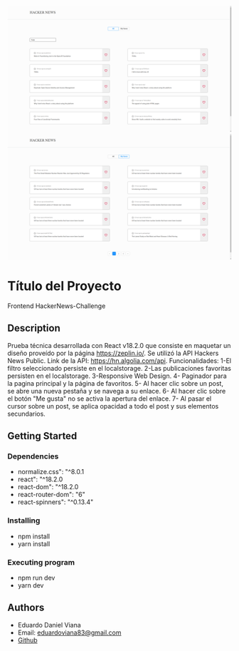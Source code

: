 ![home page](home.png)
![favorite page](fav.png)

# Título del Proyecto

Frontend HackerNews-Challenge

## Description

Prueba técnica desarrollada con React v18.2.0 que consiste en maquetar un diseño proveído por la página https://zeplin.io/.
Se utilizó la API Hackers News Public. Link de la API: https://hn.algolia.com/api.
Funcionalidades:
1-El filtro seleccionado persiste en el localstorage.
2-Las publicaciones favoritas persisten en el localstorage.
3-Responsive Web Design.
4- Paginador para la pagina principal y la página de favoritos.
5- Al hacer clic sobre un post, se abre una nueva pestaña y se navega a su enlace.
6- Al hacer clic sobre el botón "Me gusta" no se activa la apertura del enlace.
7- Al pasar el cursor sobre un post, se aplica opacidad a todo el post y sus elementos secundarios.

## Getting Started

### Dependencies

- normalize.css": "^8.0.1
- react": "^18.2.0
- react-dom": "^18.2.0
- react-router-dom": "6"
- react-spinners": "^0.13.4"

### Installing

- npm install
- yarn install

### Executing program

- npm run dev
- yarn dev

## Authors

- Eduardo Daniel Viana
- Email: eduardoviana83@gmail.com
- [Github](https://github.com/eduviana)

